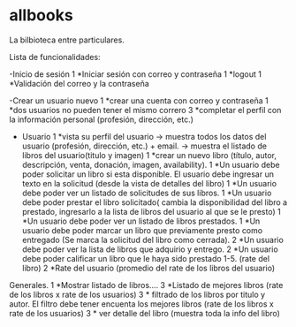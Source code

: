 # allbooks
La bilbioteca entre particulares. 

Lista de funcionalidades: 

-Inicio de sesión 
1 *Iniciar sesión con correo y contraseña 
1 *logout 
1 *Validación del correo y la contraseña

-Crear un usuario nuevo 
1 *crear una cuenta con correo y contraseña 
1 *dos usuarios no pueden tener el mismo correro 
3 *completar el perfil con la información personal (profesión, dirección, etc.)  

- Usuario
1 *vista su perfil del usuario
  -> muestra todos los datos del usuario (profesión, dirección, etc.)  + email.
  -> muestra el listado de libros del usuario(titulo y imagen)
1 *crear un nuevo libro (título, autor, descripción, venta, donación, imagen, availability).
1 *Un usuario debe poder solicitar un libro si esta disponible. El usuario debe ingresar un texto en la solicitud (desde la vista de detalles del libro)
1 *Un usuario debe poder ver un listado de solicitudes de sus libros.
1 *Un usuario debe poder prestar el libro solicitado( cambia la disponibilidad del libro a prestado, ingresarlo a la lista de libros del usuario al que se le presto)
1 *Un usuario debe poder ver un listado de libros prestados.
1 *Un usuario debe poder marcar un libro que previamente presto como entregado (Se marca la solicitud del libro como cerrada).
2 *Un usuario debe poder ver la lista de libros que adquirio y entrego.
2 *Un usuario debe poder calificar un libro que le haya sido prestado 1-5. (rate del libro)
2 *Rate del usuario (promedio del rate de los libros del usuario)

Generales.
1 *Mostrar listado de libros....
3 *Listado de mejores libros (rate de los libros x rate de los usuarios)
3 * filtrado de los libros por titulo y autor. El filtro debe tener encuenta los mejores libros (rate de los libros x rate de los usuarios)
3 * ver detalle del libro (muestra toda la info del libro)



